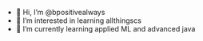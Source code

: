 - 👋 Hi, I’m @bpositivealways
- 👀 I’m interested in learning allthingscs
- 🌱 I’m currently learning applied ML and advanced java

<!---
bpositivealways/bpositivealways is a ✨ special ✨ repository because its `README.md` (this file) appears on your GitHub profile.
You can click the Preview link to take a look at your changes.
--->
